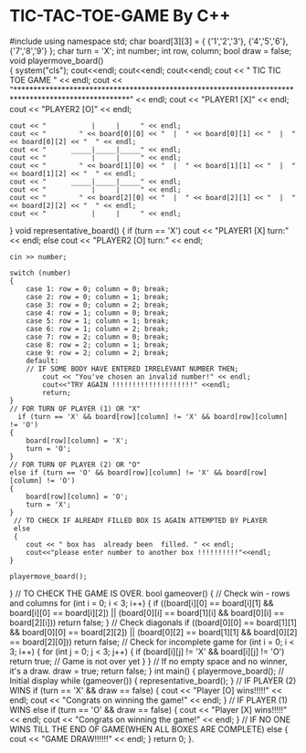# TIC-TAC-TOE-GAME By C++
#include <iostream>
using namespace std;
char board[3][3] = {
    {'1','2','3'},
    {'4','5','6'},
    {'7','8','9'}
};
  char turn = 'X';
int number;
int row, column;
bool draw = false;
void playermove_board()  
{
    system("cls");
    cout<<endl;
    cout<<endl;
    cout<<endl;
    cout << "      TIC    TIC    TOE   GAME     " << endl;
    cout << "****************************************************************************************************" << endl;
    cout << "PLAYER1 [X]" << endl;
    cout << "PLAYER2 [O]" << endl;

    cout << "           |     |     " << endl;
    cout << "        " << board[0][0] << "  |  " << board[0][1] << "  |  " << board[0][2] << "  " << endl;
    cout << "      _____|_____|_____" << endl;
    cout << "           |     |     " << endl;
    cout << "        " << board[1][0] << "  |  " << board[1][1] << "  |  " << board[1][2] << "  " << endl;
    cout << "      _____|_____|_____" << endl;
    cout << "           |     |     " << endl;
    cout << "        " << board[2][0] << "  |  " << board[2][1] << "  |  " << board[2][2] << "  " << endl;
    cout << "           |     |     " << endl;
}
 void representative_board() 
 {
    if (turn == 'X')
        cout << "PLAYER1 [X]  turn:" << endl;
    else
        cout << "PLAYER2 [O]  turn:" << endl;

    cin >> number;

    switch (number) 
    {
        case 1: row = 0; column = 0; break;
        case 2: row = 0; column = 1; break;
        case 3: row = 0; column = 2; break;
        case 4: row = 1; column = 0; break;
        case 5: row = 1; column = 1; break;
        case 6: row = 1; column = 2; break;
        case 7: row = 2; column = 0; break;
        case 8: row = 2; column = 1; break;
        case 9: row = 2; column = 2; break;
        default:
        // IF SOME BODY HAVE ENTERED IRRELEVANT NUMBER THEN;
            cout << "You've chosen an invalid number!" << endl;
            cout<<"TRY AGAIN !!!!!!!!!!!!!!!!!!!!" <<endl;
            return;
    }
    // FOR TURN OF PLAYER (1) OR "X"
      if (turn == 'X' && board[row][column] != 'X' && board[row][column] != 'O') 
    {
        board[row][column] = 'X';
        turn = 'O';
    } 
    // FOR TURN OF PLAYER (2) OR "O"
    else if (turn == 'O' && board[row][column] != 'X' && board[row][column] != 'O') 
    {
        board[row][column] = 'O';
        turn = 'X';
    }
     // TO CHECK IF ALREADY FILLED BOX IS AGAIN ATTEMPTED BY PLAYER 
     else 
     {
        cout << " box has  already been  filled. " << endl;
        cout<<"please enter number to another box !!!!!!!!!!"<<endl;
    }

    playermove_board();
}
    // TO CHECK THE GAME IS OVER.
   bool gameover() 
   {
    // Check win - rows and columns
    for (int i = 0; i < 3; i++) 
    {
        if ((board[i][0] == board[i][1] && board[i][0] == board[i][2]) ||
            (board[0][i] == board[1][i] && board[0][i] == board[2][i]))
            return false;
    }
     // Check diagonals
    if ((board[0][0] == board[1][1] && board[0][0] == board[2][2]) ||
        (board[0][2] == board[1][1] && board[0][2] == board[2][0]))
        return false;
    // Check for incomplete game
    for (int i = 0; i < 3; i++) 
    {
        for (int j = 0; j < 3; j++) 
        {
            if (board[i][j] != 'X' && board[i][j] != 'O')
                return true;  // Game is not over yet
        }
    }
    // If no empty space and no winner, it's a draw.
    draw = true;
    return false;
}
     int main() 
     {
    playermove_board();  // Initial display
     while (gameover()) 
     {
        representative_board();
    }
    // IF PLAYER (2) WINS 
    if (turn == 'X' && draw == false) 
    {
        cout << "Player [O] wins!!!!!" << endl;
        cout << "Congrats on winning the game!" << endl;
    }
    // IF PLAYER (1) WINS
     else if (turn == 'O' && draw == false) 
     {
        cout << "Player [X] wins!!!!!" << endl;
        cout << "Congrats on winning the game!" << endl;
    }
    // IF  NO ONE WINS TILL THE END OF GAME(WHEN ALL BOXES ARE COMPLETE)
     else 
     {
        cout << "GAME DRAW!!!!!!" << endl;
    }
    return 0;
}.
